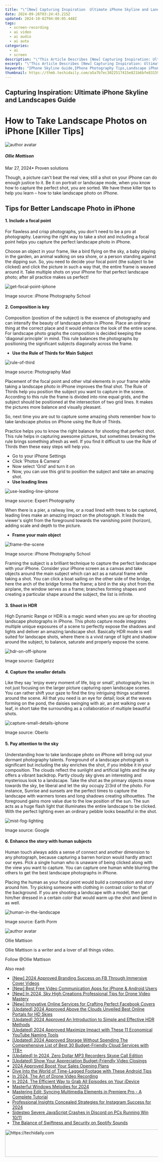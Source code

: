 ```yaml
---
title: "\"[New] Capturing Inspiration  Ultimate iPhone Skyline and Landscapes Guide\""
date: 2024-09-26T03:24:43.215Z
updated: 2024-10-02T04:00:05.448Z
tags: 
  - screen-recording
  - ai video
  - ai audio
  - ai auto
categories: 
  - ai
  - screen
description: "\"This Article Describes [New] Capturing Inspiration: Ultimate iPhone Skyline and Landscapes Guide\""
excerpt: "\"This Article Describes [New] Capturing Inspiration: Ultimate iPhone Skyline and Landscapes Guide\""
keywords: "IPhone Skyline Guide,IPhone Photography Tips,Landscape iPhone Photos,Skyline Skyline Panorama,Inspired iPhone Shots,Ultimate iPhone Nature,Skyscraper iPhone Images,PhotoTips iPhone,Landscape iPhone,Panorama Skyview,Inspired iPhonePics,UltimateNatureiPhone,SkyscraperIphone"
thumbnail: https://thmb.techidaily.com/a5a7b7ec3022517415e821b6bfe83159465cabea96e97b208c8652bd209d1315.jpg
---
```


## Capturing Inspiration: Ultimate iPhone Skyline and Landscapes Guide

# How to Take Landscape Photos on iPhone \[Killer Tips\]

![author avatar](https://images.wondershare.com/filmora/article-images/ollie-mattison.jpg)

##### Ollie Mattison

 Mar 27, 2024• Proven solutions

 Though, a picture can't beat the real view, still a shot on your iPhone can do enough justice to it. Be it on portrait or landscape mode, when you know how to capture the perfect shot, you are sorted. We have these killer tips to help you learn – how to take landscape photo on iPhone.

## Tips for Better Landscape Photo in iPhone

#### 1\.  Include a focal point

 For flawless and crisp photographs, you don't need to be a pro at photography. Learning the right way to take a shot and including a focal point helps you capture the perfect landscape photo in iPhone.

 Choose an object in your frame, like a bird flying on the sky, a baby playing in the garden, an animal walking on sea shore, or a person standing against the dipping sun. So, you need to decide your focal point (the subject to be clicked) and click the picture in such a way that, the entire frame is weaved around it. Take multiple shots on your iPhone for that perfect landscape photo; after all practice makes us perfect!

![get-focal-point-iphone](https://images.wondershare.com/filmora/article-images/get-focal-point-iphone.jpg)

 Image source: iPhone Photography School

#### 2\.  Composition is key

 Composition (position of the subject) is the essence of photography and can intensify the beauty of landscape photo in iPhone. Place an ordinary thing at the correct place and it would enhance the look of the entire scene. For landscape photo graphs the composition is decided keeping the 'diagonal principle' in mind. This rule balances the photographs by positioning the significant subjects diagonally across the frame.

* **Use the Rule of Thirds for Main Subject**

![rule-of-third](https://images.wondershare.com/filmora/article-images/rule-of-third.jpg)

 Image source: Photography Mad

 Placement of the focal point and other vital elements in your frame while taking a landscape photo in iPhone improves the final shot. The Rule of Thirds help you position the subject you want to capture in the scene. According to this rule the frame is divided into nine equal grids, and the subject should be positioned at the intersection of two grid lines. It makes the pictures more balance and visually pleasant.

 So, next time you are out to capture some amazing shots remember how to take landscape photos on iPhone using the Rule of Thirds.

 Practice helps you to know the right balance for shooting that perfect shot. This rule helps in capturing awesome pictures, but sometimes breaking the rule brings something afresh as well. If you find it difficult to use the Rule of Thirds then these easy steps will help you.

* Go to your iPhone Settings
* Click 'Photos & Camera'
* Now select 'Grid' and turn it on
* Now, you can use this grid to position the subject and take an amazing shot.
* **Use leading lines**

![use-leading-line-iphone](https://images.wondershare.com/filmora/article-images/use-leading-line-iphone.jpg)

 Image source: Expert Photography

 When there is a pier, a railway line, or a road lined with trees to be captured, leading lines make an amazing impact on the photograph. It leads the viewer's sight from the foreground towards the vanishing point (horizon), adding scale and depth to the picture.

* **Frame your main object**

![frame-the-scene](https://images.wondershare.com/filmora/article-images/frame-the-scene.jpg)

 Image source: iPhone Photography School

 Framing the subject is a brilliant technique to capture the perfect landscape with your iPhone. Consider your iPhone screen as a canvas and take objects around the main subject which can act as a natural frame while taking a shot. You can click a boat sailing on the other side of the bridge, here the arch of the bridge forms the frame; a bird in the sky shot from the airplane, the window serves as a frame; branches forming shapes and creating a particular shape around the subject, the list is infinite.

#### 3\.  Shoot in HDR

 High Dynamic Range or HDR is a magic wand when you are up for shooting landscape photographs in iPhone. This photo capture mode integrates multiple unique exposures of a scene to perfectly expose the shadows and lights and deliver an amazing landscape shot. Basically HDR mode is well suited for landscape shots, where there is a vivid range of light and shadow around the subject, to balance, saturate and properly expose the scene.

![hdr-on-off-iphone](https://images.wondershare.com/filmora/article-images/hdr-on-off-iphone.jpg)

 Image source: Gadgetzz

#### 4\.  Capture the smaller details

 Like they say 'enjoy every moment of life, big or small', photography lies in not just focusing on the larger picture capturing open landscape scenes. You can rather shift your gaze to find the tiny intriguing things scattered around the scene. All that you need is an eye for detail; look at the waves forming on the pond, the daisies swinging with air, an ant walking over a leaf, in short take the surrounding as a collaboration of multiple beautiful shots.

![capture-small-details-iphone](https://images.wondershare.com/filmora/article-images/capture-small-details-iphone.jpg)

 Image source: Oberlo

#### 5\.  Pay attention to the sky

 Understanding how to take landscape photo on iPhone will bring out your dormant photography talents. Foreground of a landscape photograph is significant but including the sky enriches the shot, if you imbibe it in your composition. The clouds reflect the sunlight and artificial lights and the sky offers a vibrant backdrop. Partly cloudy sky gives an interesting and mysterious look to a landscape. Take the shot as the primary objects move towards the sky, be liberal and let the sky occupy 2/3rd of the photo. For instance, Sunrise and sunsets are the perfect times to capture the landscape with warmers tones and long shadows creating silhouettes. The foreground gains more value due to the low position of the sun. The sun acts as a huge flash light that illuminates the entire landscape to be clicked. With the perfect lighting even an ordinary pebble looks beautiful in the shot.

![mist-fog-lighting](https://images.wondershare.com/filmora/article-images/mist-fog-lighting.jpg)

 Image source: Google

#### 6\. Enhance the story with human subjects

 Human touch always adds a sense of connect and another dimension to any photograph, because capturing a barren horizon would hardly attract our eyes. Pick a single human who is unaware of being clicked along with the view you want to capture. You can capture one human while blurring the others to get the best landscape photographs in iPhone.

 Placing the human as your focal point would build a composition and story around him. Try picking someone with clothing in contrast color to that of the background. If you are shooting a landscape with a model, then get him/her dressed in a certain color that would warm up the shot and blend in as well.

![human-in-the-landscape ](https://images.wondershare.com/filmora/article-images/human-in-the-landscape.jpg)

 Image source: Earth Porm

![author avatar](https://images.wondershare.com/filmora/article-images/ollie-mattison.jpg)

Ollie Mattison

Ollie Mattison is a writer and a lover of all things video.

Follow @Ollie Mattison


<ins class="adsbygoogle"
     style="display:block"
     data-ad-format="autorelaxed"
     data-ad-client="ca-pub-7571918770474297"
     data-ad-slot="1223367746"></ins>



<ins class="adsbygoogle"
     style="display:block"
     data-ad-client="ca-pub-7571918770474297"
     data-ad-slot="8358498916"
     data-ad-format="auto"
     data-full-width-responsive="true"></ins>


<span class="atpl-alsoreadstyle">Also read:</span>
<div><ul>
<li><a href="https://facebook-videos.techidaily.com/new-2024-approved-branding-success-on-fb-through-immersive-cover-videos/"><u>[New] 2024 Approved Branding Success on FB Through Immersive Cover Videos</u></a></li>
<li><a href="https://screen-mirroring-recording.techidaily.com/new-best-free-video-communication-apps-for-iphone-and-android-users/"><u>[New] Best Free Video Communication Apps for iPhone & Android Users</u></a></li>
<li><a href="https://fox-direct.techidaily.com/new-in-2024-sky-high-creations-professional-tips-for-drone-video-mastery/"><u>[New] In 2024, Sky High Creations Professional Tips for Drone Video Mastery</u></a></li>
<li><a href="https://facebook-video-content.techidaily.com/new-innovative-online-services-for-crafting-perfect-facebook-covers/"><u>[New] Innovative Online Services for Crafting Perfect Facebook Covers</u></a></li>
<li><a href="https://fox-direct.techidaily.com/updated-2024-approved-above-the-clouds-unveiled-best-online-portals-for-hd-skies/"><u>[Updated] 2024 Approved Above the Clouds Unveiled Best Online Portals for HD Skies</u></a></li>
<li><a href="https://fox-direct.techidaily.com/updated-2024-approved-an-introduction-to-simple-and-effective-hdr-methods/"><u>[Updated] 2024 Approved An Introduction to Simple and Effective HDR Methods</u></a></li>
<li><a href="https://youtube-web.techidaily.com/ed-2024-approved-maximize-impact-with-these-11-economical-youtube-naming-tools/"><u>[Updated] 2024 Approved Maximize Impact with These 11 Economical YouTube Naming Tools</u></a></li>
<li><a href="https://fox-direct.techidaily.com/updated-2024-approved-storage-without-spending-the-comprehensive-list-of-best-30-budget-friendly-cloud-services-with-1tbplus/"><u>[Updated] 2024 Approved Storage Without Spending The Comprehensive List of Best 30 Budget-Friendly Cloud Services with 1TB+</u></a></li>
<li><a href="https://screen-activity-recording.techidaily.com/updated-in-2024-zero-dollar-mp3-recorders-skype-call-edition/"><u>[Updated] In 2024, Zero Dollar MP3 Recorders Skype Call Edition</u></a></li>
<li><a href="https://fox-direct.techidaily.com/updated-show-your-appreciation-budget-friendly-video-closings/"><u>[Updated] Show Your Appreciation Budget-Friendly Video Closings</u></a></li>
<li><a href="https://article-files.techidaily.com/2024-approved-boost-your-sales-opening-plans/"><u>2024 Approved Boost Your Sales Opening Plans</u></a></li>
<li><a href="https://extra-tips.techidaily.com/dive-into-the-world-of-time-lagged-footage-with-these-android-tips/"><u>Dive Into the World of Time-Lagged Footage with These Android Tips</u></a></li>
<li><a href="https://fox-direct.techidaily.com/in-2024-the-art-of-drone-video-recording/"><u>In 2024, The Art of Drone Video Recording</u></a></li>
<li><a href="https://fox-direct.techidaily.com/in-2024-the-efficient-way-to-grab-all-episodes-on-your-idevice/"><u>In 2024, The Efficient Way to Grab All Episodes on Your iDevice</u></a></li>
<li><a href="https://fox-direct.techidaily.com/masterful-windows-melodies-for-2024/"><u>Masterful Windows Melodies for 2024</u></a></li>
<li><a href="https://some-knowledge.techidaily.com/mastering-edit-syncing-multimedia-elements-in-premiere-pro-a-complete-tutorial/"><u>Mastering Edit: Syncing Multimedia Elements in Premiere Pro - A Complete Tutorial</u></a></li>
<li><a href="https://instagram-video-files.techidaily.com/professional-insights-concealed-strategies-for-instagram-success-for-2024/"><u>Professional Insights Concealed Strategies for Instagram Success for 2024</u></a></li>
<li><a href="https://win11.techidaily.com/sidestep-severe-javascript-crashes-in-discord-on-pcs-running-win-1011/"><u>Sidestep Severe JavaScript Crashes in Discord on PCs Running Win 10/11</u></a></li>
<li><a href="https://fox-direct.techidaily.com/the-balance-of-swiftness-and-security-on-spotify-sounds/"><u>The Balance of Swiftness and Security on Spotify Sounds</u></a></li>
</ul></div>

<!-- affiliate ads begin -->
<a href="https://appsumo.8odi.net/c/5597632/2068425/7443" target="_top" id="2068425">
  <img src="//a.impactradius-go.com/display-ad/7443-2068425" border="0" alt="https://techidaily.com" width="728" height="90"/>
</a>
<img height="0" width="0" src="https://appsumo.8odi.net/i/5597632/2068425/7443" style="position:absolute;visibility:hidden;" border="0" />
<!-- affiliate ads end -->


